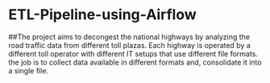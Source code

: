 # ETL-Pipeline-using-Airflow

##The project aims to decongest the national highways by analyzing the road traffic data from different toll plazas. Each highway is operated by a different toll operator with different IT setups that use different file formats.  the job is to collect data available in different formats and, consolidate it into a single file.
